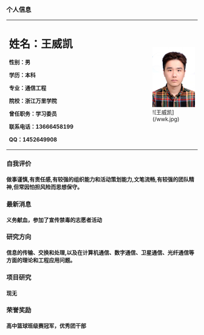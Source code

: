 ### 个人信息
 <table border="0">
  <tr>
    <td width="75%">
      <h1>姓名：王威凯</h1>
      <p><b>性别：男</b></p>
      <p><b>学历：本科</b></p>
      <p><b> 专业：通信工程</b></p>
      <p><b> 院校：浙江万里学院</b></p>
      <p><b> 曾任职务：学习委员</b></p>
      <p><b> 联系电话：13666458199</b></p>
      <p><b> QQ：1452649908</b></p>
   </td>
  <td width="25%">
   <img src="/zhengjianzhao.jpg" width="100%">     ![王威凯](/wwk.jpg)
    </td>
  </tr>
</table>   

### 自我评价

#### 做事谨慎,有责任感,有较强的组织能力和活动策划能力,文笔流畅,有较强的团队精神,但常因怕担风险而思想保守。

### 最新消息

#### 义务献血，参加了宣传禁毒的志愿者活动

### 研究方向

#### 信息的传输、交换和处理,以及在计算机通信、数字通信、卫星通信、光纤通信等方面的理论和工程应用问题。

### 项目研究

#### 现无

### 荣誉奖励

#### 高中篮球班级赛冠军，优秀团干部


  

   
    
    

